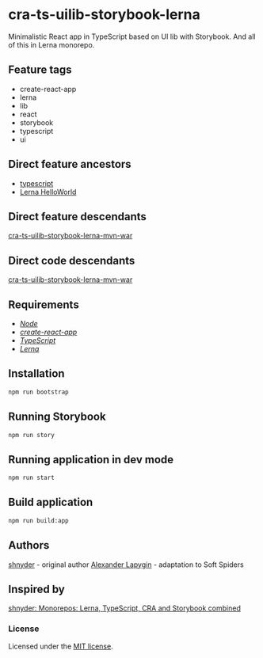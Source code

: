 # cra-ts-uilib-storybook-lerna

Minimalistic React app in TypeScript based on UI lib with Storybook.
And all of this in Lerna monorepo.

## Feature tags

- create-react-app
- lerna
- lib
- react
- storybook
- typescript
- ui

## Direct feature ancestors

- [typescript](https://github.com/softspider/typescript)
- [Lerna HelloWorld](https://github.com/softspider/lerna-hw)


## Direct feature descendants

[cra-ts-uilib-storybook-lerna-mvn-war](https://github.com/softspider/cra-ts-uilib-storybook-lerna-mvn-war)


## Direct code descendants

[cra-ts-uilib-storybook-lerna-mvn-war](https://github.com/softspider/cra-ts-uilib-storybook-lerna-mvn-war)

## Requirements

* [*Node*](https://nodejs.org/en/download/package-manager/)
* [*create-react-app*](https://facebook.github.io/create-react-app/)
* [*TypeScript*](https://www.typescriptlang.org/)
* [*Lerna*](https://lerna.js.org/)

## Installation

```sh
npm run bootstrap
```

## Running Storybook

```sh
npm run story
```

## Running application in dev mode

```sh
npm run start
```

## Build application

```sh
npm run build:app
```

## Authors

[shnyder](https://dev.to/shnydercom) - original author
[Alexander Lapygin](https://github.com/AlexanderLapygin) - adaptation to Soft Spiders

## Inspired by

[shnyder: Monorepos: Lerna, TypeScript, CRA and Storybook combined](https://dev.to/shnydercom/monorepos-lerna-typescript-cra-and-storybook-combined-4hli)

### License

Licensed under the [MIT license](./LICENSE). 

